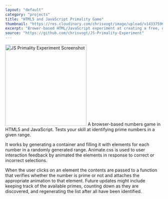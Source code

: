 ```yaml
---
layout: "default"
category: "projects"
title: "HTML5 and JavaScript Primality Game"
thumbnail: "https://res.cloudinary.com/chrisvogt/image/upload/v1433759656/chrisvogt-me/thumb/primality.png"
excerpt: "Brower-based HTML/JavaScript experiment at creating a free, online mathematics game. Tests skills at identifying prime numbers."
source: "https://github.com/chrisvogt/JS-Primality-Experiment"
---
```


<img src="https://cdn.rawgit.com/chrisvogt/JS-Primality-Experiment/develop/screenshot.gif" width="260" alt="JS Primality Experiment Screenshot" class="img pull-right" /> A browser-based numbers game in HTML5 and JavaScript. Tests your skill at identifying prime numbers in a given range.

It works by generating a container and filling it with elements for each number in a randomly generated range. Animate.css <a href="http://daneden.github.io/animate.css/" title="Animate.css on GitHub" target="_blank"><i class="pw-icon-link-ext"></i></a> is used to user interaction feedback by animated the elements in response to correct or incorrect selections.

When the user clicks on an element the contents are passed to a function that verifies whether the number is prime or not and attaches the appropriate animation to that element. Future updates might include keeping track of the available primes, counting down as they are discovered, and regenerating the list after all have been identified.
